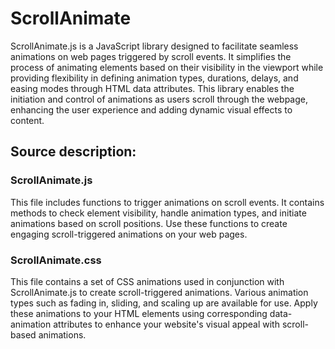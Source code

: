 # ScrollAnimate
ScrollAnimate.js is a JavaScript library designed to facilitate seamless animations on web pages triggered by scroll events. It simplifies the process of animating elements based on their visibility in the viewport while providing flexibility in defining animation types, durations, delays, and easing modes through HTML data attributes. This library enables the initiation and control of animations as users scroll through the webpage, enhancing the user experience and adding dynamic visual effects to content.

## Source description:
### ScrollAnimate.js
This file includes functions to trigger animations on scroll events. It contains methods to check element visibility, handle animation types, and initiate animations based on scroll positions. Use these functions to create engaging scroll-triggered animations on your web pages.

### ScrollAnimate.css
This file contains a set of CSS animations used in conjunction with ScrollAnimate.js to create scroll-triggered animations. Various animation types such as fading in, sliding, and scaling up are available for use. Apply these animations to your HTML elements using corresponding data-animation attributes to enhance your website's visual appeal with scroll-based animations.
